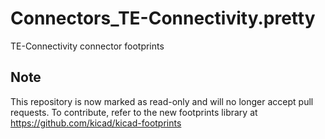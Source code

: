 # Connectors_TE-Connectivity.pretty
TE-Connectivity connector footprints

## Note 
This repository is now marked as read-only and will no longer accept pull requests. To contribute, refer to the new footprints library at https://github.com/kicad/kicad-footprints
